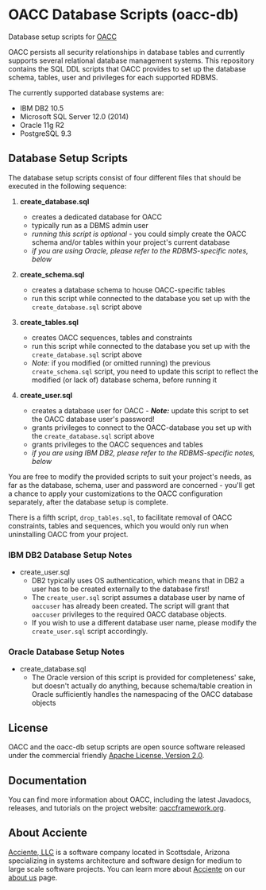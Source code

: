OACC Database Scripts (oacc-db)
===============================

Database setup scripts for [OACC](https://github.com/acciente/oacc)

OACC persists all security relationships in database tables and currently supports several relational database management systems.
This repository contains the SQL DDL scripts that OACC provides to set up the database schema, tables, user and privileges for each supported RDBMS.

The currently supported database systems are:

- IBM DB2 10.5
- Microsoft SQL Server 12.0 (2014)
- Oracle 11g R2
- PostgreSQL 9.3

## Database Setup Scripts
The database setup scripts consist of four different files that should be executed in the following sequence:

1. **create_database.sql**
    + creates a dedicated database for OACC
    + typically run as a DBMS admin user
    + _running this script is optional_ - you could simply create the OACC schema and/or tables within your project's current database
    + _if you are using Oracle, please refer to the RDBMS-specific notes, below_

1. **create_schema.sql**
    + creates a database schema to house OACC-specific tables
    + run this script while connected to the database you set up with the `create_database.sql` script above

1. **create_tables.sql**
    + creates OACC sequences, tables and constraints
    + run this script while connected to the database you set up with the `create_database.sql` script above
    + _Note:_ if you modified (or omitted running) the previous `create_schema.sql` script, you need to update this script to reflect the modified (or lack of) database schema, before running it

1. **create_user.sql**
    + creates a database user for OACC - _**Note:**_ update this script to set the OACC database user's password!
    + grants privileges to connect to the OACC-database you set up with the `create_database.sql` script above
    + grants privileges to the OACC sequences and tables
    + _if you are using IBM DB2, please refer to the RDBMS-specific notes, below_

You are free to modify the provided scripts to suit your project's needs, as far as the database, schema, user and password are concerned - you'll get a chance to apply your customizations to the OACC configuration separately, after the database setup is complete.

There is a fifth script, `drop_tables.sql`, to facilitate removal of OACC constraints, tables and sequences, which you would only run when uninstalling OACC from your project.

### IBM DB2 Database Setup Notes
- create_user.sql
    + DB2 typically uses OS authentication, which means that in DB2 a user has to be created externally to the database first!
    + The `create_user.sql` script assumes a database user by name of `oaccuser` has already been created.
    The script will grant that `oaccuser` privileges to the required OACC database objects.
    + If you wish to use a different database user name, please modify the `create_user.sql` script accordingly.

### Oracle Database Setup Notes
- create_database.sql
    + The Oracle version of this script is provided for completeness' sake, but doesn't actually do anything, because schema/table creation in Oracle sufficiently handles the namespacing of the OACC database objects

## License
OACC and the oacc-db setup scripts are open source software released under the commercial friendly [Apache License, Version 2.0](http://www.apache.org/licenses/LICENSE-2.0).

## Documentation
You can find more information about OACC, including the latest Javadocs, releases, and tutorials on the project website:
[oaccframework.org](http://oaccframework.org).

## About Acciente
[Acciente, LLC](http://www.acciente.com) is a software company located in Scottsdale, Arizona specializing in systems architecture and software design for medium to large scale software projects.
You can learn more about [Acciente](http://www.acciente.com) on our [about us](http://www.acciente.com/index.php?cid=about) page.
